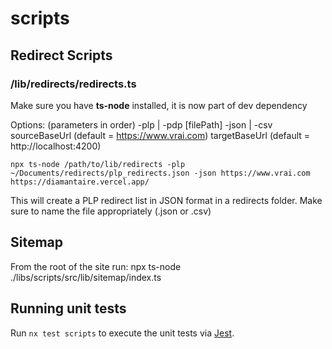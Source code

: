 # scripts

## Redirect Scripts
### /lib/redirects/redirects.ts

Make sure you have **ts-node** installed, it is now part of dev dependency

Options: (parameters in order)
-plp | -pdp
[filePath] 
-json | -csv
sourceBaseUrl (default = https://www.vrai.com)
targetBaseUrl (default = http://localhost:4200)

`npx ts-node /path/to/lib/redirects -plp ~/Documents/redirects/plp_redirects.json -json https://www.vrai.com https://diamantaire.vercel.app/`

This will create a PLP redirect list in JSON format in a redirects folder.  Make sure to name the file appropriately (.json or .csv)

## Sitemap

From the root of the site run:
npx ts-node ./libs/scripts/src/lib/sitemap/index.ts

## Running unit tests

Run `nx test scripts` to execute the unit tests via [Jest](https://jestjs.io).
